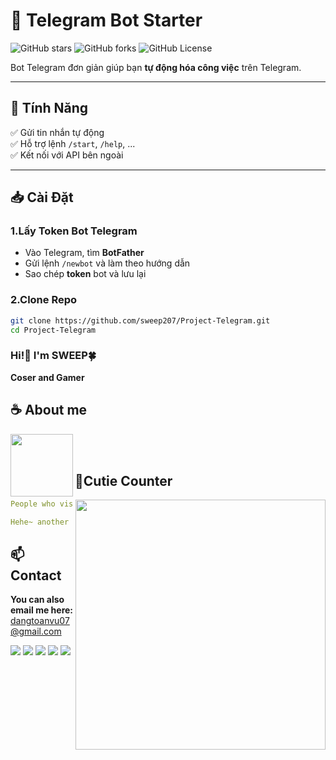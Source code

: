 # 🤖 Telegram Bot Starter  

![GitHub stars](https://img.shields.io/github/stars/TNTxTrick/Project-TNT?style=flat)
![GitHub forks](https://img.shields.io/github/forks/TNTxTrick/Project-TNT?style=flat)
![GitHub License](https://img.shields.io/github/license/TNTxTrick/Project-TNT?style=flat)

Bot Telegram đơn giản giúp bạn **tự động hóa công việc** trên Telegram.

---

## 📌 Tính Năng

✅ Gửi tin nhắn tự động  
✅ Hỗ trợ lệnh `/start`, `/help`, ...  
✅ Kết nối với API bên ngoài  

---

## 📥 Cài Đặt  

### 1.Lấy Token Bot Telegram  
- Vào Telegram, tìm **BotFather**  
- Gửi lệnh `/newbot` và làm theo hướng dẫn  
- Sao chép **token** bot và lưu lại  

### 2.Clone Repo  
```bash
git clone https://github.com/sweep207/Project-Telegram.git
cd Project-Telegram
```
<div align="center">

</div>

### Hi!👋 I'm SWEEP🍀

**Coser and Gamer** 

## **☕ About me**
<a href="https://github.com/sweep207"><img align="left" width="100" src="./images/mahiro_switch.png"></a>

<br><br>



## **🧋Cutie Counter**
<a href="https://discord.com/users/"><img align="right" width=400 src="https://count.getloli.com/@tntxtrick?name=tntxtrick&theme=rule34&padding=7&offset=0&align=top&scale=1&pixelated=1&darkmode=auto"></a>
```yaml
People who visit my profile :3.

Hehe~ another cutie has been caught.
```
<!-- <br><br><br><br> -->
## **📫 Contact**
**You can also email me here:** dangtoanvu07@gmail.com

[![](https://img.shields.io/github/followers/TNTxTrick?label=Followers&style=social)](https://github.com/sweep207)
[![](https://img.shields.io/badge/Discord-7289DA?logo=discord&logoColor=white)](https://discord.gg/ptmAzJdF)
[![](https://img.shields.io/badge/Mail-D14836?logo=gmail&logoColor=white)](mailto:dangtoanvu07@gmail.com)
[![](https://img.shields.io/badge/Telegram-2ca5e0?logo=telegram&logoColor=white)](https://t.me/sweep207)
[![](https://img.shields.io/badge/YouTube-FF0000?logo=YouTube&logoColor=white)](https://www.youtube.com/@sweep207) 
